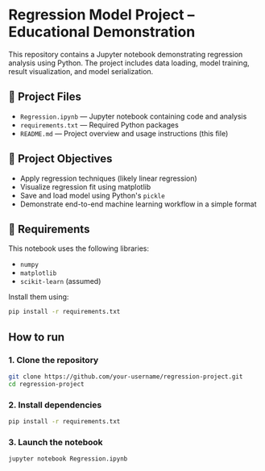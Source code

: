 # Regression Model Project – Educational Demonstration

This repository contains a Jupyter notebook demonstrating regression analysis using Python. The project includes data loading, model training, result visualization, and model serialization.

## 📁 Project Files

- `Regression.ipynb` — Jupyter notebook containing code and analysis
- `requirements.txt` — Required Python packages
- `README.md` — Project overview and usage instructions (this file)

## 🎯 Project Objectives

- Apply regression techniques (likely linear regression)
- Visualize regression fit using matplotlib
- Save and load model using Python's `pickle`
- Demonstrate end-to-end machine learning workflow in a simple format

## 🧪 Requirements

This notebook uses the following libraries:

- `numpy`
- `matplotlib`
- `scikit-learn` (assumed)

Install them using:

```bash
pip install -r requirements.txt
```

## How to run

### 1. Clone the repository
```bash
git clone https://github.com/your-username/regression-project.git
cd regression-project
```

### 2. Install dependencies
```bash
pip install -r requirements.txt
```

### 3. Launch the notebook
```bash
jupyter notebook Regression.ipynb
```
